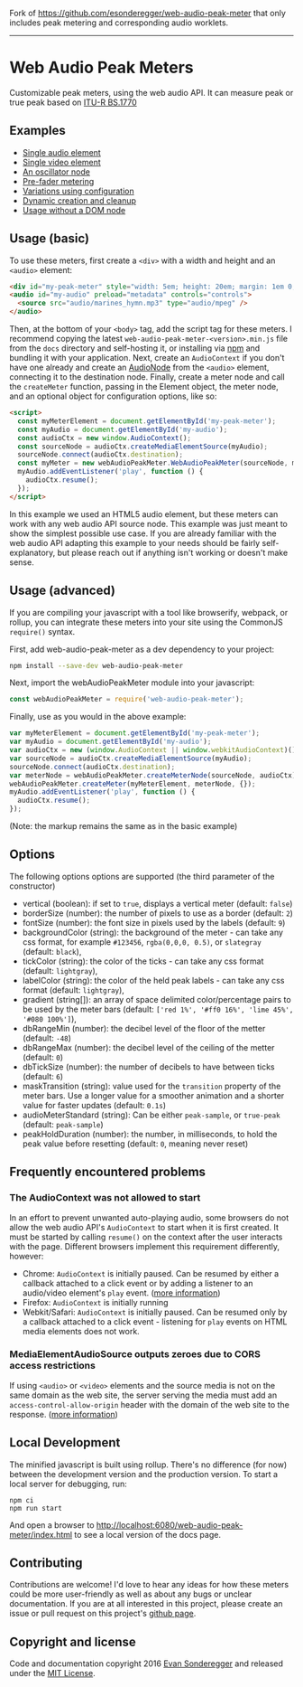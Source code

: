 Fork of https://github.com/esonderegger/web-audio-peak-meter that only includes peak metering and corresponding audio worklets.

------

# Web Audio Peak Meters

Customizable peak meters, using the web audio API. It can measure peak or true peak based on [ITU-R BS.1770](https://www.itu.int/rec/R-REC-BS.1770)

## Examples

- [Single audio element](https://esonderegger.github.io/web-audio-peak-meter/examples/audio.html)
- [Single video element](https://esonderegger.github.io/web-audio-peak-meter/examples/video.html)
- [An oscillator node](https://esonderegger.github.io/web-audio-peak-meter/examples/osc.html)
- [Pre-fader metering](https://esonderegger.github.io/web-audio-peak-meter/examples/pre-fader-video.html)
- [Variations using configuration](https://esonderegger.github.io/web-audio-peak-meter/examples/variations.html)
- [Dynamic creation and cleanup](https://esonderegger.github.io/web-audio-peak-meter/examples/cleanup.html)
- [Usage without a DOM node](https://esonderegger.github.io/web-audio-peak-meter/examples/nodom.html)

## Usage (basic)

To use these meters, first create a `<div>` with a width and height and an `<audio>` element:

```html
<div id="my-peak-meter" style="width: 5em; height: 20em; margin: 1em 0;"></div>
<audio id="my-audio" preload="metadata" controls="controls">
  <source src="audio/marines_hymn.mp3" type="audio/mpeg" />
</audio>
```

Then, at the bottom of your `<body>` tag, add the script tag for these meters. I recommend copying the latest `web-audio-peak-meter-<version>.min.js` file from the `docs` directory and self-hosting it, or installing via [npm](https://www.npmjs.com/package/web-audio-peak-meter) and bundling it with your application. Next, create an `AudioContext` if you don't have one already and create an [AudioNode](https://developer.mozilla.org/en-US/docs/Web/API/AudioNode) from the `<audio>` element, connecting it to the destination node. Finally, create a meter node and call the `createMeter` function, passing in the Element object, the meter node, and an optional object for configuration options, like so:

```html
<script>
  const myMeterElement = document.getElementById('my-peak-meter');
  const myAudio = document.getElementById('my-audio');
  const audioCtx = new window.AudioContext();
  const sourceNode = audioCtx.createMediaElementSource(myAudio);
  sourceNode.connect(audioCtx.destination);
  const myMeter = new webAudioPeakMeter.WebAudioPeakMeter(sourceNode, myMeterElement);
  myAudio.addEventListener('play', function () {
    audioCtx.resume();
  });
</script>
```

In this example we used an HTML5 audio element, but these meters can work with any web audio API source node. This example was just meant to show the simplest possible use case. If you are already familiar with the web audio API adapting this example to your needs should be fairly self-explanatory, but please reach out if anything isn't working or doesn't make sense.

## Usage (advanced)

If you are compiling your javascript with a tool like browserify, webpack, or rollup, you can integrate these meters into your site using the CommonJS `require()` syntax.

First, add web-audio-peak-meter as a dev dependency to your project:

```bash
npm install --save-dev web-audio-peak-meter
```

Next, import the webAudioPeakMeter module into your javascript:

```js
const webAudioPeakMeter = require('web-audio-peak-meter');
```

Finally, use as you would in the above example:

```js
var myMeterElement = document.getElementById('my-peak-meter');
var myAudio = document.getElementById('my-audio');
var audioCtx = new (window.AudioContext || window.webkitAudioContext)();
var sourceNode = audioCtx.createMediaElementSource(myAudio);
sourceNode.connect(audioCtx.destination);
var meterNode = webAudioPeakMeter.createMeterNode(sourceNode, audioCtx);
webAudioPeakMeter.createMeter(myMeterElement, meterNode, {});
myAudio.addEventListener('play', function () {
  audioCtx.resume();
});
```

(Note: the markup remains the same as in the basic example)

## Options

The following options options are supported (the third parameter of the constructor)

- vertical (boolean): if set to `true`, displays a vertical meter (default: `false`)
- borderSize (number): the number of pixels to use as a border (default: `2`)
- fontSize (number): the font size in pixels used by the labels (default: `9`)
- backgroundColor (string): the background of the meter - can take any css format, for example `#123456`, `rgba(0,0,0, 0.5)`, or `slategray` (default: `black`),
- tickColor (string): the color of the ticks - can take any css format (default: `lightgray`),
- labelColor (string): the color of the held peak labels - can take any css format (default: `lightgray`),
- gradient (string[]): an array of space delimited color/percentage pairs to be used by the meter bars (default: `['red 1%', '#ff0 16%', 'lime 45%', '#080 100%']`),
- dbRangeMin (number): the decibel level of the floor of the metter (default: `-48`)
- dbRangeMax (number): the decibel level of the ceiling of the metter (default: `0`)
- dbTickSize (number): the number of decibels to have between ticks (default: `6`)
- maskTransition (string): value used for the `transition` property of the meter bars. Use a longer value for a smoother animation and a shorter value for faster updates (default: `0.1s`)
- audioMeterStandard (string): Can be either `peak-sample`, or `true-peak` (default: `peak-sample`)
- peakHoldDuration (number): the number, in milliseconds, to hold the peak value before resetting (default: `0`, meaning never reset)

## Frequently encountered problems

### The AudioContext was not allowed to start

In an effort to prevent unwanted auto-playing audio, some browsers do not allow the web audio API's `AudioContext` to start when it is first created. It must be started by calling `resume()` on the context after the user interacts with the page. Different browsers implement this requirement differently, however:

- Chrome: `AudioContext` is initially paused. Can be resumed by either a callback attached to a click event or by adding a listener to an audio/video element's `play` event. ([more information](https://developer.chrome.com/blog/autoplay/#webaudio))
- Firefox: `AudioContext` is initially running
- Webkit/Safari: `AudioContext` is initially paused. Can be resumed only by a callback attached to a click event - listening for `play` events on HTML media elements does not work.

### MediaElementAudioSource outputs zeroes due to CORS access restrictions

If using `<audio>` or `<video>` elements and the source media is not on the same domain as the web site, the server serving the media must add an `access-control-allow-origin` header with the domain of the web site to the response. ([more information](https://developer.mozilla.org/en-US/docs/Web/HTML/Attributes/crossorigin))

## Local Development

The minified javascript is built using rollup. There's no difference (for now) between the development version and the production version. To start a local server for debugging, run:

```
npm ci
npm run start
```

And open a browser to [http://localhost:6080/web-audio-peak-meter/index.html](http://localhost:6080/web-audio-peak-meter/index.html) to see a local version of the docs page.

## Contributing

Contributions are welcome! I'd love to hear any ideas for how these meters could be more user-friendly as well as about any bugs or unclear documentation. If you are at all interested in this project, please create an issue or pull request on this project's [github page](https://github.com/esonderegger/web-audio-peak-meter).

## Copyright and license

Code and documentation copyright 2016 [Evan Sonderegger](https://rpy.xyz) and released under the [MIT License](https://github.com/esonderegger/web-audio-peak-meter/blob/master/LICENSE).
